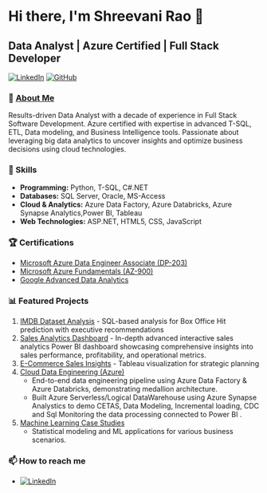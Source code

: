 # Hi there, I'm Shreevani Rao 👋

## Data Analyst | Azure Certified | Full Stack Developer

[![LinkedIn](https://img.shields.io/badge/LinkedIn-Shreevani%20Rao-blue)](https://linkedin.com/in/Shreevani-Rao)
[![GitHub](https://img.shields.io/badge/GitHub-ShreevaniRao-blue)](https://github.com/ShreevaniRao?tab=repositories)

### 🚀 [About Me](https://github.com/ShreevaniRao)
Results-driven Data Analyst with a decade of experience in Full Stack Software Development. Azure certified with expertise in advanced T-SQL, ETL, Data modeling, and Business Intelligence tools. Passionate about leveraging big data analytics to uncover insights and optimize business decisions using cloud technologies.

### 💼 Skills
- **Programming:** Python, T-SQL, C#.NET
- **Databases:** SQL Server, Oracle, MS-Access
- **Cloud & Analytics:** Azure Data Factory, Azure Databricks, Azure Synapse Analytics,Power BI, Tableau
- **Web Technologies:** ASP.NET, HTML5, CSS, JavaScript

### 🏆 Certifications
- [Microsoft Azure Data Engineer Associate (DP-203)](https://www.linkedin.com/feed/update/urn:li:activity:7271917805715763202/)
- [Microsoft Azure Fundamentals (AZ-900)](https://www.linkedin.com/feed/update/urn:li:activity:7249052862071123970/)
- [Google Advanced Data Analytics](https://www.linkedin.com/in/shreevani-rao/overlay/1635543402108/single-media-viewer/?profileId=ACoAAD2r9hcBsMZ8-ZK_ONnE5BXqhVc1z9d3hds)

### 📊 Featured Projects
1. [IMDB Dataset Analysis](https://github.com/ShreevaniRao/EDA-IMDB-using-SQL/blob/main/README.md) - SQL-based analysis for Box Office Hit prediction with executive recommendations
2. [Sales Analytics Dashboard](https://github.com/ShreevaniRao/Power-BI/blob/main/Sales%20Analytics/ReadMe.md) - In-depth advanced interactive sales analytics Power BI dashboard showcasing comprehensive insights into sales performance, profitability, and operational metrics.
3. [E-Commerce Sales Insights](https://github.com/ShreevaniRao/Tableau/blob/main/README.md) - Tableau visualization for strategic planning
4. [Cloud Data Engineering (Azure)](https://github.com/ShreevaniRao/Azure)
   - End-to-end data engineering pipeline using Azure Data Factory & Azure Databricks, demonstrating medallion architecture.
   - Built Azure Serverless/Logical DataWarehouse using Azure Synapse Analystics to demo CETAS, Data Modeling, Incremental loading, CDC and Sql Monitoring the data processing connected to Power BI .
5. [Machine Learning Case Studies](https://github.com/ShreevaniRao/Case-Studies/blob/main/README.md)
   - Statistical modeling and ML applications for various business scenarios.
     

### 📫 How to reach me
- [![LinkedIn](https://img.shields.io/badge/LinkedIn-Shreevani%20Rao-blue)](https://linkedin.com/in/Shreevani-Rao)

<!--
**ShreevaniRao/ShreevaniRao** is a ✨ _special_ ✨ repository because its `README.md` (this file) appears on your GitHub profile.

Here are some ideas to get you started:

- 🔭 I’m currently working on ...
- 🌱 I’m currently learning ...
- 👯 I’m looking to collaborate on ...
- 🤔 I’m looking for help with ...
- 💬 Ask me about ...
- 📫 How to reach me: ...
- 😄 Pronouns: ...
- ⚡ Fun fact: ...
-->
